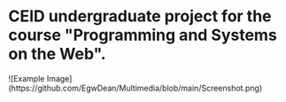 <h1>CEID undergraduate project for the course "Programming and Systems on the Web".</h1>
![Example Image](https://github.com/EgwDean/Multimedia/blob/main/Screenshot.png)
